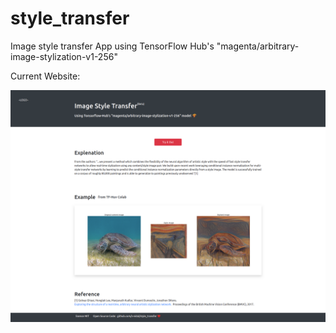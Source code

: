 # style_transfer

Image style transfer App using TensorFlow Hub's "magenta/arbitrary-image-stylization-v1-256"

Current Website:

![website image](images/style_transfer_website_capture.png)
